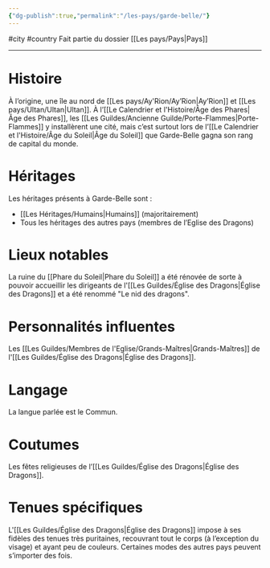 ```yaml
---
{"dg-publish":true,"permalink":"/les-pays/garde-belle/"}
---
```


#city #country 
Fait partie du dossier [[Les pays/Pays\|Pays]]

-------

# Histoire
À l’origine, une île au nord de [[Les pays/Ay'Rion/Ay’Rion\|Ay’Rion]] et [[Les pays/Ultan/Ultan\|Ultan]]. À l’[[Le Calendrier et l'Histoire/Âge des Phares\|Âge des Phares]], les [[Les Guildes/Ancienne Guilde/Porte-Flammes\|Porte-Flammes]] y installèrent une cité, mais c’est surtout lors de l’[[Le Calendrier et l'Histoire/Âge du Soleil\|Âge du Soleil]] que Garde-Belle gagna son rang de capital du monde.
# Héritages
Les héritages présents à Garde-Belle sont :
- [[Les Héritages/Humains\|Humains]] (majoritairement)
- Tous les héritages des autres pays (membres de l’Eglise des Dragons)
# Lieux notables
La ruine du [[Phare du Soleil\|Phare du Soleil]] a été rénovée de sorte à pouvoir accueillir les dirigeants de l'[[Les Guildes/Église des Dragons\|Église des Dragons]] et a été renommé "Le nid des dragons".
# Personnalités influentes
Les [[Les Guildes/Membres de l'Eglise/Grands-Maîtres\|Grands-Maîtres]] de l'[[Les Guildes/Église des Dragons\|Église des Dragons]].
# Langage
La langue parlée est le Commun.
# Coutumes
Les fêtes religieuses de l’[[Les Guildes/Église des Dragons\|Église des Dragons]].
# Tenues spécifiques
L'[[Les Guildes/Église des Dragons\|Église des Dragons]] impose à ses fidèles des tenues très puritaines, recouvrant tout le corps (à l’exception du visage) et ayant peu de couleurs.
Certaines modes des autres pays peuvent s’importer des fois.